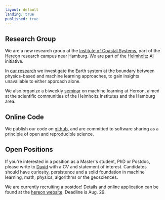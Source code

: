 ```yaml
---
layout: default
landing: true
published: true
---
```


## Research Group
We are a new research group at the [Institute of Coastal Systems](https://hereon.de/institutes/coastal_systems_analysis_modeling/index.php.en), part of the 
[Hereon](https://www.hereon.de/index.php.en) research campus near Hamburg. We are part of the [Helmholtz AI](https://www.helmholtz.ai/) initiative.

In [our research](research.html) we investigate the Earth system at the boundary between physics-based and machine learning approaches, to gain insights unavailable to either approach alone.

We also organize a biweekly [seminar](seminar.html) on machine learning at Hereon, aimed at the scientific communities of the Helmholtz Institutes and the Hamburg area.

## Online Code
We publish our code on [github](https://github.com/m-dml), and are committed to software sharing as a principle of open and reproducible science.

## Open Positions
If you're interested in a position as a Master's student, PhD or Postdoc, please write to [David](mailto:david.greenberg@hereon.de) with a CV and statement of interest. Candidates should have curiosity, persistence and a solid foundation in machine learning, math, physics, algorithms or the geosciences.

We are currently recruiting a postdoc! Details and online application can be found at the [hereon website](https://www.hereon.de/career/vacancies/020565/index.php.de). Deadline is Aug. 29.
